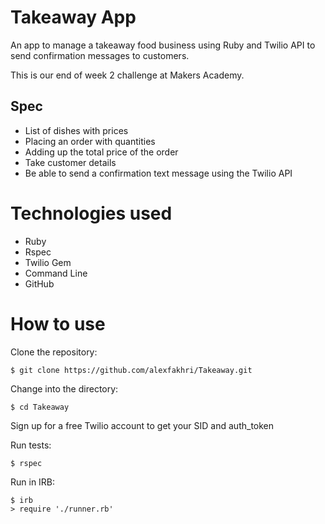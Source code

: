 Takeaway App
============

An app to manage a takeaway food business using Ruby and Twilio API to send confirmation messages to customers.

This is our end of week 2 challenge at Makers Academy.

## Spec

- List of dishes with prices
- Placing an order with quantities
- Adding up the total price of the order
- Take customer details
- Be able to send a confirmation text message  using the Twilio API


Technologies used
=================
- Ruby
- Rspec
- Twilio Gem
- Command Line
- GitHub

How to use
==========
Clone the repository:
```shell
$ git clone https://github.com/alexfakhri/Takeaway.git
```

Change into the directory:
```shell
$ cd Takeaway
```

Sign up for a free Twilio account to get your SID and auth_token

Run tests:
```shell
$ rspec
```

Run in IRB:
```shell
$ irb
> require './runner.rb'
```
